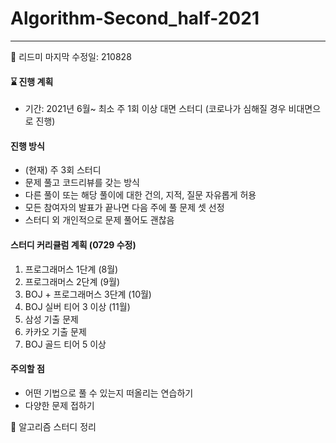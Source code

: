# Algorithm-Second_half-2021

-------------------------------------------------------------------------------


📌 리드미 마지막 수정일: 210828


####  ⌛️ 진행 계획
+ 기간: 
    2021년 6월~ 
   최소 주 1회 이상 대면 스터디 (코로나가 심해질 경우 비대면으로 진행)


#### 진행 방식
+ (현재) 주 3회 스터디
+ 문제 풀고 코드리뷰를 갖는 방식
+ 다른 풀이 또는 해당 풀이에 대한 건의, 지적, 질문 자유롭게 허용
+ 모든 참여자의 발표가 끝나면 다음 주에 풀 문제 셋 선정
+ 스터디 외 개인적으로 문제 풀어도 괜찮음


#### 스터디 커리큘럼 계획 (0729 수정)
1. 프로그래머스 1단계 (8월)
2. 프로그래머스 2단계 (9월)
3. BOJ + 프로그래머스 3단계 (10월)
4. BOJ 실버 티어 3 이상 (11월)
5. 삼성 기출 문제
6. 카카오 기출 문제
7. BOJ 골드 티어 5 이상


#### 주의할 점
+ 어떤 기법으로 풀 수 있는지 떠올리는 연습하기
+ 다양한 문제 접하기


📑 알고리즘 스터디 정리 







